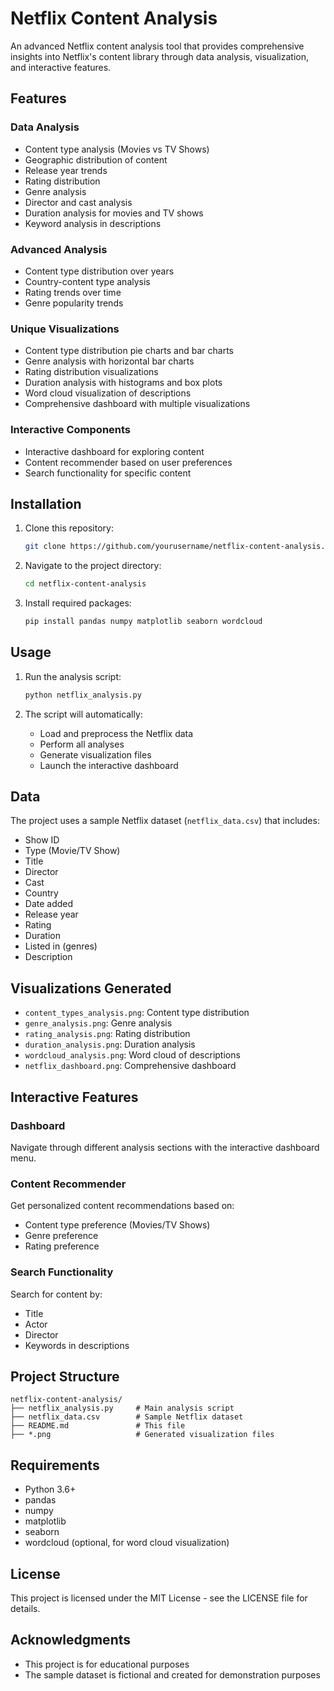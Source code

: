 # Netflix Content Analysis

An advanced Netflix content analysis tool that provides comprehensive insights into Netflix's content library through data analysis, visualization, and interactive features.

## Features

### Data Analysis
- Content type analysis (Movies vs TV Shows)
- Geographic distribution of content
- Release year trends
- Rating distribution
- Genre analysis
- Director and cast analysis
- Duration analysis for movies and TV shows
- Keyword analysis in descriptions

### Advanced Analysis
- Content type distribution over years
- Country-content type analysis
- Rating trends over time
- Genre popularity trends

### Unique Visualizations
- Content type distribution pie charts and bar charts
- Genre analysis with horizontal bar charts
- Rating distribution visualizations
- Duration analysis with histograms and box plots
- Word cloud visualization of descriptions
- Comprehensive dashboard with multiple visualizations

### Interactive Components
- Interactive dashboard for exploring content
- Content recommender based on user preferences
- Search functionality for specific content

## Installation

1. Clone this repository:
   ```bash
   git clone https://github.com/yourusername/netflix-content-analysis.git
   ```

2. Navigate to the project directory:
   ```bash
   cd netflix-content-analysis
   ```

3. Install required packages:
   ```bash
   pip install pandas numpy matplotlib seaborn wordcloud
   ```

## Usage

1. Run the analysis script:
   ```bash
   python netflix_analysis.py
   ```

2. The script will automatically:
   - Load and preprocess the Netflix data
   - Perform all analyses
   - Generate visualization files
   - Launch the interactive dashboard

## Data

The project uses a sample Netflix dataset (`netflix_data.csv`) that includes:
- Show ID
- Type (Movie/TV Show)
- Title
- Director
- Cast
- Country
- Date added
- Release year
- Rating
- Duration
- Listed in (genres)
- Description

## Visualizations Generated

- `content_types_analysis.png`: Content type distribution
- `genre_analysis.png`: Genre analysis
- `rating_analysis.png`: Rating distribution
- `duration_analysis.png`: Duration analysis
- `wordcloud_analysis.png`: Word cloud of descriptions
- `netflix_dashboard.png`: Comprehensive dashboard

## Interactive Features

### Dashboard
Navigate through different analysis sections with the interactive dashboard menu.

### Content Recommender
Get personalized content recommendations based on:
- Content type preference (Movies/TV Shows)
- Genre preference
- Rating preference

### Search Functionality
Search for content by:
- Title
- Actor
- Director
- Keywords in descriptions

## Project Structure

```
netflix-content-analysis/
├── netflix_analysis.py     # Main analysis script
├── netflix_data.csv        # Sample Netflix dataset
├── README.md               # This file
├── *.png                   # Generated visualization files
```

## Requirements

- Python 3.6+
- pandas
- numpy
- matplotlib
- seaborn
- wordcloud (optional, for word cloud visualization)

## License

This project is licensed under the MIT License - see the LICENSE file for details.

## Acknowledgments

- This project is for educational purposes
- The sample dataset is fictional and created for demonstration purposes